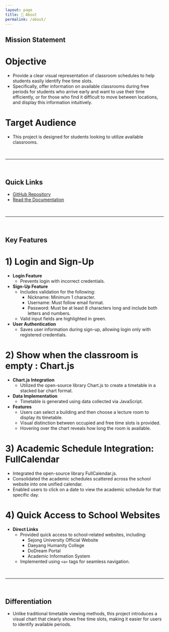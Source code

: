 ```yaml
---
layout: page
title: 📄 About
permalink: /about/
---
```


## Mission Statement

# Objective

- Provide a clear visual representation of classroom schedules to help students easily identify free time slots.
- Specifically, offer information on available classrooms during free periods for students who arrive early and want to use their time efficiently, or for those who find it difficult to move between locations, and display this information intuitively.

# Target Audience

- This project is designed for students looking to utilize available classrooms.

&nbsp;

---

&nbsp;

## Quick Links

- [GitHub Repository](https://github.com/24-2-Sej-dule/Sej-dule)
- [Read the Documentation](https://sej-dule.readthedocs.io/)

&nbsp;

---

&nbsp;

## Key Features

# 1) Login and Sign-Up

- **Login Feature**
  - Prevents login with incorrect credentials.
- **Sign-Up Feature**
  - Includes validation for the following:
    - Nickname: Minimum 1 character.
    - Username: Must follow email format.
    - Password: Must be at least 8 characters long and include both letters and numbers.
  - Valid input fields are highlighted in green.
- **User Authentication**
  - Saves user information during sign-up, allowing login only with registered credentials.

# 2) Show when the classroom is empty : Chart.js

- **Chart.js Integration**
  - Utilized the open-source library Chart.js to create a timetable in a stacked bar chart format.
- **Data Implementation**
  - Timetable is generated using data collected via JavaScript.
- **Features**
  - Users can select a building and then choose a lecture room to display its timetable.
  - Visual distinction between occupied and free time slots is provided.
  - Hovering over the chart reveals how long the room is available.

# 3) Academic Schedule Integration: FullCalendar

- Integrated the open-source library FullCalendar.js.
- Consolidated the academic schedules scattered across the school website into one unified calendar.
- Enabled users to click on a date to view the academic schedule for that specific day.

# 4) Quick Access to School Websites

- **Direct Links**
  - Provided quick access to school-related websites, including:
    - Sejong University Official Website
    - Daeyang Humanity College
    - DoDream Portal
    - Academic Information System
  - Implemented using `<a>` tags for seamless navigation.

&nbsp;

---

&nbsp;

## Differentiation

- Unlike traditional timetable viewing methods, this project introduces a visual chart that clearly shows free time slots, making it easier for users to identify available periods.
